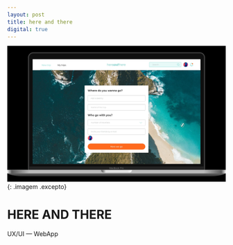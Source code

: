 ```yaml
---
layout: post
title: here and there
digital: true
---
```

![here and there](assets/images/here_and_there_HOME.jpg "here and there cover"){: .imagem .excepto}
# HERE AND THERE
UX/UI — WebApp

                      
            